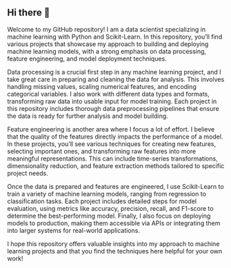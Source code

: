 ## Hi there 👋

Welcome to my GitHub repository! I am a data scientist specializing in machine learning with Python and Scikit-Learn. In this repository, you’ll find various projects that showcase my approach to building and deploying machine learning models, with a strong emphasis on data processing, feature engineering, and model deployment techniques.

Data processing is a crucial first step in any machine learning project, and I take great care in preparing and cleaning the data for analysis. This involves handling missing values, scaling numerical features, and encoding categorical variables. I also work with different data types and formats, transforming raw data into usable input for model training. Each project in this repository includes thorough data preprocessing pipelines that ensure the data is ready for further analysis and model building.

Feature engineering is another area where I focus a lot of effort. I believe that the quality of the features directly impacts the performance of a model. In these projects, you’ll see various techniques for creating new features, selecting important ones, and transforming raw features into more meaningful representations. This can include time-series transformations, dimensionality reduction, and feature extraction methods tailored to specific project needs.

Once the data is prepared and features are engineered, I use Scikit-Learn to train a variety of machine learning models, ranging from regression to classification tasks. Each project includes detailed steps for model evaluation, using metrics like accuracy, precision, recall, and F1-score to determine the best-performing model. Finally, I also focus on deploying models to production, making them accessible via APIs or integrating them into larger systems for real-world applications.

I hope this repository offers valuable insights into my approach to machine learning projects and that you find the techniques here helpful for your own work!
